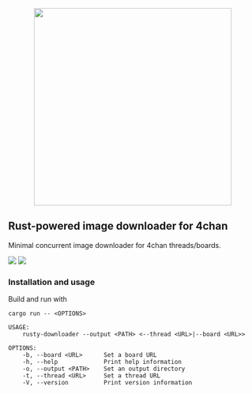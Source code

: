 <div align="center">
    <span><img src="https://github.com/einisto/rusty-downloader/blob/main/ferris.png" width="400"></span>
</div>

## Rust-powered image downloader for 4chan

Minimal concurrent image downloader for 4chan threads/boards.

<p align="left">
<a href="https://www.gnu.org/licenses/gpl-3.0"><img src="https://img.shields.io/badge/License-GPLv3-blue.svg"></a>
<a href="https://github.com/einisto"><img src="https://img.shields.io/badge/GitHub-Follow%20on%20GitHub-inactive.svg?logo=github"></a>
</p>

### Installation and usage

Build and run with

```shell
cargo run -- <OPTIONS>
```

```shell
USAGE:
    rusty-downloader --output <PATH> <--thread <URL>|--board <URL>>

OPTIONS:
    -b, --board <URL>      Set a board URL
    -h, --help             Print help information
    -o, --output <PATH>    Set an output directory
    -t, --thread <URL>     Set a thread URL
    -V, --version          Print version information
```
